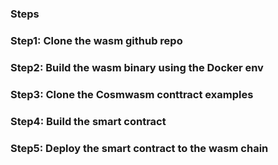 ### Steps ###

### Step1: Clone the wasm github repo 

### Step2: Build the wasm binary using the Docker env 


### Step3: Clone the Cosmwasm conttract examples


### Step4: Build the smart contract 


### Step5: Deploy the smart contract to the wasm chain 







